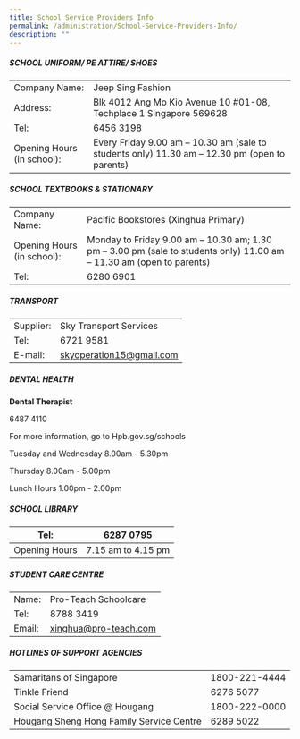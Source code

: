 ```yaml
---
title: School Service Providers Info
permalink: /administration/School-Service-Providers-Info/
description: ""
---
```

##### **SCHOOL UNIFORM/ PE ATTIRE/ SHOES** 

|                            |                                                                                               |
|----------------------------|-----------------------------------------------------------------------------------------------|
| Company Name:              | Jeep Sing Fashion                                                                             |
| Address:                   | Blk 4012 Ang Mo Kio Avenue 10 #01-08, Techplace 1 Singapore 569628                            |
| Tel:                       | 6456 3198                                                                                     |
| Opening Hours (in school): | Every Friday 9.00 am – 10.30 am (sale to students only) 11.30 am – 12.30 pm (open to parents) |

##### **SCHOOL TEXTBOOKS & STATIONARY** 


|                            |                                                                                                                      |
|----------------------------|----------------------------------------------------------------------------------------------------------------------|
| Company Name:              | Pacific Bookstores (Xinghua Primary)                                                                                 |
| Opening Hours (in school): | Monday to Friday 9.00 am – 10.30 am; 1.30 pm – 3.00 pm (sale to students only) 11.00 am – 11.30 am (open to parents) |
| Tel:                       | 6280 6901                                                                                                            |

##### **TRANSPORT** 

|           |                          |
|-----------|--------------------------|
| Supplier: | Sky Transport Services   |
| Tel:      | 6721 9581                |
| E-mail:   | [skyoperation15@gmail.com](skyoperation15@gmail.com) |

##### **DENTAL HEALTH** 

**Dental Therapist**

6487 4110

For more information, go to Hpb.gov.sg/schools

Tuesday and Wednesday 8.00am - 5.30pm

Thursday 8.00am - 5.00pm

Lunch Hours 1.00pm - 2.00pm

##### **SCHOOL LIBRARY**

| Tel:          | 6287 0795          |
|---------------|--------------------|
| Opening Hours | 7.15 am to 4.15 pm |

##### **STUDENT CARE CENTRE**

|           |                                                      |
|-----------|------------------------------------------------------|
| Name:     | Pro-Teach Schoolcare |
| Tel:      | 8788 3419                                            |
| Email:    | [xinghua@pro-teach.com ](xinghua@pro-teach.com )                               |

##### **HOTLINES OF SUPPORT AGENCIES** 

|                                          |               |
|------------------------------------------|---------------|
| Samaritans of Singapore                  | 1800-221-4444 |
| Tinkle Friend                            | 6276 5077     |
| Social Service Office @ Hougang          | 1800-222-0000 |
| Hougang Sheng Hong Family Service Centre | 6289 5022     |